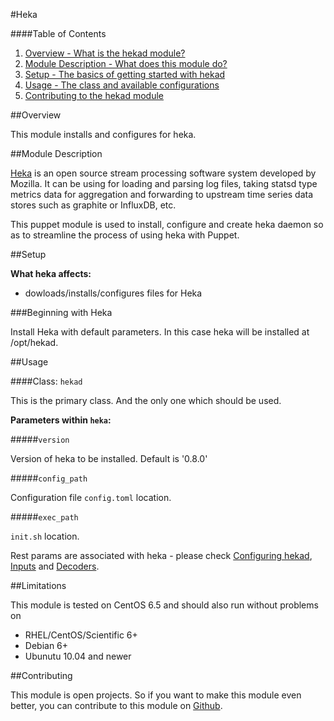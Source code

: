 #Heka

####Table of Contents

1. [Overview - What is the hekad module?](#overview)
2. [Module Description - What does this module do?](#module-description)
3. [Setup - The basics of getting started with hekad](#setup)
4. [Usage - The class and available configurations](#usage)
5. [Contributing to the hekad module](#contributing)

##Overview

This module installs and configures for heka.

##Module Description

[Heka](https://hekad.readthedocs.org/en/v0.8.0/) is an open source stream processing software system developed by Mozilla. It can be using for loading and parsing log files, taking statsd type metrics data for aggregation and forwarding to upstream time series data stores such as graphite or InfluxDB, etc.

This puppet module is used to install, configure and create heka daemon so as to streamline the process of using heka with Puppet. 

##Setup

**What heka affects:**

* dowloads/installs/configures files for Heka

###Beginning with Heka

Install Heka with default parameters. In this case heka will be 
installed at /opt/hekad.

##Usage

####Class: `hekad`

This is the primary class. And the only one which should be used.

**Parameters within `heka`:**

#####`version`

Version of heka to be installed.
Default is '0.8.0'

#####`config_path`

Configuration file `config.toml` location.

#####`exec_path`

`init.sh` location.

Rest params are associated with heka - please check [Configuring hekad](https://hekad.readthedocs.org/en/v0.8.0/config/index.html), [Inputs](https://hekad.readthedocs.org/en/v0.8.0/config/inputs/) and [Decoders](https://hekad.readthedocs.org/en/v0.8.0/config/decoders/index.html).

##Limitations

This module is tested on CentOS 6.5 and should also run without problems on

* RHEL/CentOS/Scientific 6+
* Debian 6+
* Ubunutu 10.04 and newer

##Contributing

This module is open projects. So if you want to make this module even better, you can contribute to this module on [Github](https://github.com/oliviazhang0809/puppet-hekad).
